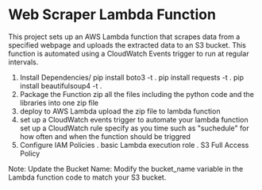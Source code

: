 # Web Scraper Lambda Function
This project sets up an AWS Lambda function that scrapes data from a specified webpage and uploads the extracted data to an S3 bucket. This function is automated using a CloudWatch Events trigger to run at regular intervals.

1. Install Dependencies/
   pip install boto3 -t .
  pip install requests -t .
  pip install beautifulsoup4 -t .
2. Package the Function
   zip all the files including the python code and the libraries into one zip file
3. deploy to AWS Lambda
   upload the zip file to lambda function
4. set up a CloudWatch events trigger
   to automate your lambda function set up a CloudWatch rule specify as you time such as "suchedule" for how often and when       the function should be triggred
5. Configure IAM Policies
   . basic Lambda execution role
   . S3 Full Access Policy

Note: Update the Bucket Name: Modify the bucket_name variable in the Lambda function code to match your S3 bucket.
